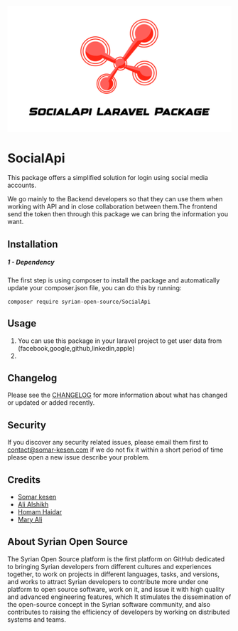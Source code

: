 ![logo](assets/logo.png)

# SocialApi

This package offers a simplified solution for login using social media accounts.

We go mainly to the Backend developers so that they can use them when working with API and in close collaboration between them.The frontend send the token then through this package we can bring the information you want.

## Installation

##### 1 - Dependency

The first step is using composer to install the package and automatically update your composer.json file, you can do this by running:

```shell
composer require syrian-open-source/SocialApi
```

## Usage

1. You can use this package in your laravel project to get user data from (facebook,google,github,linkedin,apple)
2.

## Changelog

Please see the [CHANGELOG]() for more information about what has changed or updated or added recently.

## Security

If you discover any security related issues, please email them first to contact@somar-kesen.com
if we do not fix it within a short period of time please open a new issue describe your problem.

## Credits

- [Somar kesen](https://www.linkedin.com/in/somarkesen/)
- [Ali Alshikh](https://github.com/AliAlshikh99)
- [Homam Haidar](https://github.com/HomamHaidar)
- [Mary Ali](https://github.com/Marikamal)

## About Syrian Open Source

The Syrian Open Source platform is the first platform on GitHub dedicated to bringing Syrian developers from different cultures and experiences together, to work on projects in different languages, tasks, and versions, and works to attract Syrian developers to contribute more under one platform to open source software, work on it, and issue it with high quality and advanced engineering features, which It stimulates the dissemination of the open-source concept in the Syrian software community, and also contributes to raising the efficiency of developers by working on distributed systems and teams.

